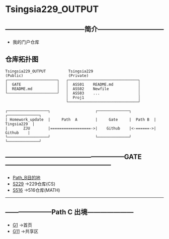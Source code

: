 # Tsingsia229_OUTPUT
## ————————————简介——————————
- 我的门户仓库
## 仓库拓扑图
```
Tsingsia229_OUTPUT          Tsingsia229
(Public)                    (Private)
┌──────────────────────┐   ┌───────────────────────────────┐
│  GATE                │   │  ASS01    README.md           │
│  README.md           │   │  ASS02    Newfile             │
└──────────────────────┘   │  ASS03    ...                 │
                           │  Proj1                        │          
                           └───────────────────────────────┘
```

```
┌──────────────────┐                    ┌──────────────┐          ┌──────────────┐
| Homework_update  |     Path  A        |     Gate     |  Path B  |  Tingsia229  |
|       ZJU        |==================->|    Github    |<-======->|    Github    |
└──────────────────┘                    └──────────────┘          └──────────────┘
```
## ——————————————————GATE————————————————
- [Path_B目的地](https://github.com/zju1229/Tsingsia229/tree/main) 
- [S229](https://github.com/zju1229/Tsingsia229/tree/main) ->229仓库(CS)
- [S516](https://github.com/zju1229/Tsingsia516/tree/main) ->516仓库(MATH)

---

## ———————Path C 出境——————— 
- [G1](https://github.com/zju1229) ->首页
- [G11](https://github.com/BukSeong/58Glory) ->共享区
